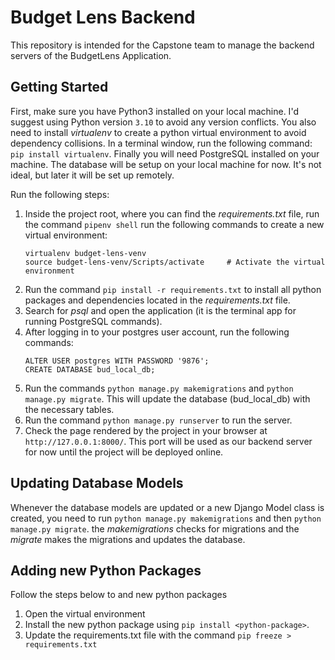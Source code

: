 # Budget Lens Backend
This repository is intended for the Capstone team to manage the backend servers of the BudgetLens Application.

## Getting Started
 First, make sure you have Python3 installed on your local machine. I'd suggest using Python version `3.10` to avoid any version conflicts. You also need to install _virtualenv_ to create a python virtual environment to avoid dependency collisions. In a terminal window, run the following command: ` pip install virtualenv`. Finally you will need PostgreSQL installed on your machine. The database will be setup on your local machine for now. It's not ideal, but later it will be set up remotely. 
 
 Run the following steps: <br>

 1. Inside the project root, where you can find the _requirements.txt_ file, run the command `pipenv shell` run the following commands to create a new virtual environment:
      ```
      virtualenv budget-lens-venv                  
      source budget-lens-venv/Scripts/activate     # Activate the virtual environment
      ```
 2. Run the command `pip install -r requirements.txt` to install all python packages and dependencies located in the _requirements.txt_ file.
 3. Search for _psql_ and open the application (it is the terminal app for running PostgreSQL commands).
 4. After logging in to your postgres user account, run the following commands:
    ```
    ALTER USER postgres WITH PASSWORD '9876';
    CREATE DATABASE bud_local_db;
    ```
 5. Run the commands `python manage.py makemigrations` and `python manage.py migrate`. This will update the database (bud_local_db) with the necessary tables.  
 6. Run the command `python manage.py runserver` to run the server.
 7. Check the page rendered by the project in your browser at `http://127.0.0.1:8000/`. This port will be used as our backend server for now until the project will be deployed online.

 ## Updating Database Models
 Whenever the database models are updated or a new Django Model class is created, you need to run `python manage.py makemigrations` and then `python manage.py migrate`. the _makemigrations_ checks for migrations and the _migrate_ makes the migrations and updates the database.

 ## Adding new Python Packages
 Follow the steps below to and new python packages
 1. Open the virtual environment
 2. Install the new python package using `pip install <python-package>`.
 3. Update the requirements.txt file with the command `pip freeze > requirements.txt`
